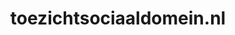 ---
layout: post
title:  "toezichtsociaaldomein.nl"
internal_url:  "/dutchgov/toezichtsociaaldomein.nl.html"
categories: dutchgov
---